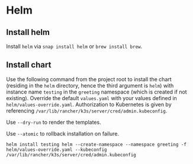 # Helm
## Install helm
Install `helm` via `snap install helm` or `brew install brew`.

## Install chart
Use the following command from the project root to install the chart (residing in the `helm` directory, hence the third argument is `helm`) with instance name `testing` in the `greeting` namespace (which is created if not existing). Override the default `values.yaml` with your values defined in `helm/values-override.yaml`. Authorization to Kubernetes is given by referencing `/var/lib/rancher/k3s/server/cred/admin.kubeconfig`.

Use `--dry-run` to render the templates.

Use `--atomic` to rollback installation on failure.

```
helm install testing helm --create-namespace --namespace greeting -f helm/values-override.yaml --kubeconfig /var/lib/rancher/k3s/server/cred/admin.kubeconfig
```